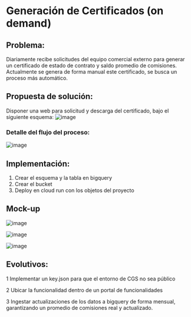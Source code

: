 # Generación de Certificados (on demand)

## Problema:
Diariamente recibe solicitudes del equipo comercial externo para generar un certificado de estado de contrato y saldo promedio de comisiones. Actualmente se genera de forma manual este certificado, se busca un proceso más automático.

## Propuesta de solución:
Disponer una web para solicitud y descarga del certificado, bajo el siguiente esquema:
 ![image](https://github.com/user-attachments/assets/3ac5b95f-50eb-4a0e-9e8d-54c2dfa87480)

### Detalle del flujo del proceso:

![image](https://github.com/user-attachments/assets/963165a0-13f6-469a-87a6-7a6ff03e2728)

 
## Implementación:
1.	Crear el esquema y la tabla en bigquery
2.	Crear el bucket
3.	Deploy en cloud run con los objetos del proyecto

## Mock-up 

 ![image](https://github.com/user-attachments/assets/86203526-0d4a-4bcd-8d4d-cb52c93df1b5)

![image](https://github.com/user-attachments/assets/aaacc577-9bb3-4b3f-bdc0-ab7c61167cbf)

 ![image](https://github.com/user-attachments/assets/03cd04e1-4740-495e-a362-16f6cbb07d6a)


 

## Evolutivos:
1 	Implementar un key.json para que el entorno de CGS no sea público

2 	Ubicar la funcionalidad dentro de un portal de funcionalidades

3 	Ingestar actualizaciones de los datos a bigquery de forma mensual, garantizando un promedio de comisiones real y actualizado.
